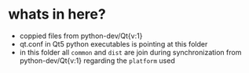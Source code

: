 # whats in here?
- coppied files from python-dev/Qt{v:1}
- qt.conf in Qt5 python executables is pointing at this folder
- in this folder all `common` and `dist` are join during synchronization from python-dev/Qt{v:1} regarding the `platform` used
